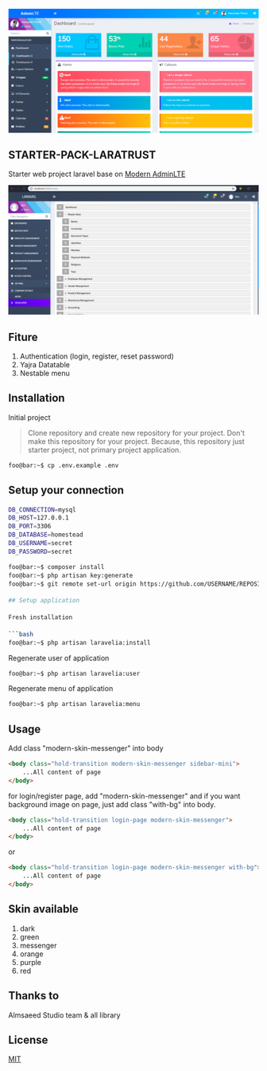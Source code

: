 ![STARTER-PACK-LARATRUST](public/images/modern-skin-messenger.png?raw=true "STARTER-PACK-LARATRUST")

## STARTER-PACK-LARATRUST
Starter web project laravel base on [Modern AdminLTE](https://github.com/kenhyuwa/modern-adminlte)

![STARTER-PACK-LARATRUST](public/images/nestable.png?raw=true "STARTER-PACK-LARATRUST")

## Fiture
1. Authentication (login, register, reset password)
2. Yajra Datatable
3. Nestable menu

## Installation

Initial project

> Clone repository and create new repository for your project. Don't make this repository for your project. Because, this repository just starter project, not primary project application.

```bash 
foo@bar:~$ cp .env.example .env 
```

## Setup your connection

```bash
DB_CONNECTION=mysql
DB_HOST=127.0.0.1
DB_PORT=3306
DB_DATABASE=homestead
DB_USERNAME=secret
DB_PASSWORD=secret
```

```bash
foo@bar:~$ composer install
foo@bar:~$ php artisan key:generate 
foo@bar:~$ git remote set-url origin https://github.com/USERNAME/REPOSITORY.git

## Setup application 

Fresh installation 

```bash
foo@bar:~$ php artisan laravelia:install
```

Regenerate user of application

```bash
foo@bar:~$ php artisan laravelia:user
```

Regenerate menu of application

```bash
foo@bar:~$ php artisan laravelia:menu
```

## Usage

Add class "modern-skin-messenger" into body

```html
<body class="hold-transition modern-skin-messenger sidebar-mini">
	...All content of page
</body>
```

for login/register page, add "modern-skin-messenger" and if you want background image on page, just add class "with-bg" into body.


```html
<body class="hold-transition login-page modern-skin-messenger">
	...All content of page
</body>
```
or
```html
<body class="hold-transition login-page modern-skin-messenger with-bg">
	...All content of page
</body>
```

## Skin available
1. dark 
2. green 
3. messenger 
4. orange 
5. purple
6. red

## Thanks to
Almsaeed Studio team & all library

## License
[MIT](LICENSE)